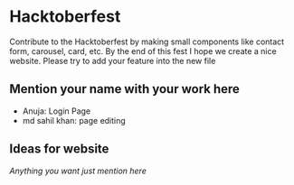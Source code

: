 # Hacktoberfest

Contribute to the Hacktoberfest by making small components like contact form, carousel, card, etc.
By the end of this fest I hope we create a nice website.
Please try to add your feature into the new file

## Mention your name with your work here
- Anuja: Login Page
- md sahil khan: page editing

## Ideas for website
<i>Anything you want just mention here</i>